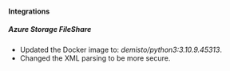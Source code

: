 
#### Integrations
##### Azure Storage FileShare
- Updated the Docker image to: *demisto/python3:3.10.9.45313*.
- Changed the XML parsing to be more secure.
